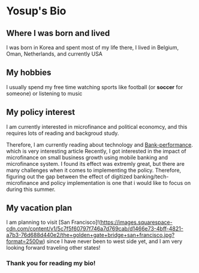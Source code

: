 # Yosup's Bio

## Where I was born and lived ##
I was born in Korea and spent most of my life there,
I lived in Belgium, Oman, Netherlands, and currently USA

## My hobbies ##
I usually spend my free time watching sports like football (or **soccer** for someone) or listening to music

## My policy interest ##
I am currently interested in microfinance and political economcy, and this requires lots of reading and backgroud study. 

Therefore, I am currently reading  about technology and [Bank-performance](https://www.sciencedirect.com/science/article/pii/S105752192400632X). which is very interesting article
Recently, I got interested in the impact of microfinance on small business growth using mobile banking and microfinance system. I found its effect was extremly great, but there are many challenges when it comes to implementing the policy. 
Therefore, figuring out the gap between the effect of digitized banking/tech-microfinance and policy implementation is one that i would like to focus on during this summer.
## My vacation plan ##
I am planning to visit [San Francisco]!(https://images.squarespace-cdn.com/content/v1/5c7f5f60797f746a7d769cab/d1466e73-4bff-4821-a7b3-76d688d440e2/the+golden+gate+bridge+san+francisco.jpg?format=2500w) since I have never been to west side yet, and I am very looking forward traveling other states!

### Thank you for reading my bio! ###